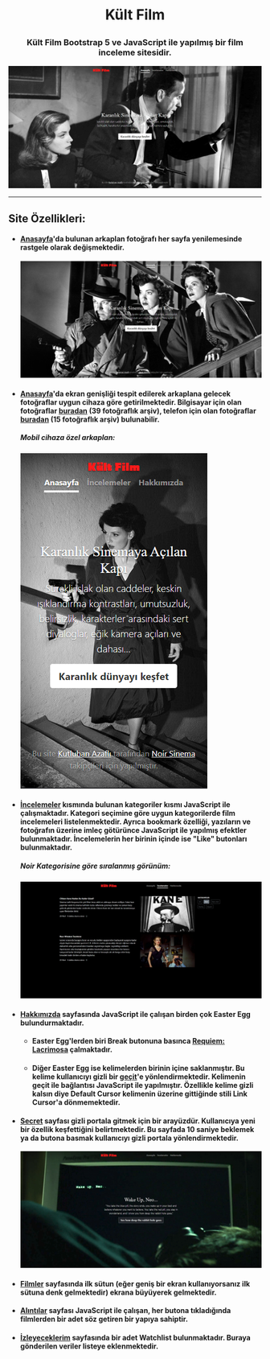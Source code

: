 # <p align=center> Kült Film </p>
### <p align=center> Kült Film Bootstrap 5 ve JavaScript ile yapılmış bir film inceleme sitesidir. </p>

![Homepage](https://raw.githubusercontent.com/kutluhanazafli/KultFilm/main/img/readme/1.png)

---

## Site Özellikleri:
* #### [Anasayfa](https://kutluhanazafli.github.io/KultFilm/index.html)'da bulunan arkaplan fotoğrafı her sayfa yenilemesinde rastgele olarak değişmektedir.
    ![Homepage](https://raw.githubusercontent.com/kutluhanazafli/KultFilm/main/img/readme/2.png)
* #### [Anasayfa](https://kutluhanazafli.github.io/KultFilm/index.html)'da ekran genişliği tespit edilerek arkaplana gelecek fotoğraflar uygun cihaza göre getirilmektedir. Bilgisayar için olan fotoğraflar [buradan](https://github.com/kutluhanazafli/KultFilm/tree/main/img) (39 fotoğraflık arşiv), telefon için olan fotoğraflar [buradan](https://github.com/kutluhanazafli/KultFilm/tree/main/img/mobilecover) (15 fotoğraflık arşiv) bulunabilir.
   ##### Mobil cihaza özel arkaplan:  
    ![Mobil Homepage](https://raw.githubusercontent.com/kutluhanazafli/KultFilm/main/img/readme/3.png)
*  #### [İncelemeler](https://kutluhanazafli.github.io/KultFilm/reviews.html) kısmında bulunan kategoriler kısmı JavaScript ile çalışmaktadır. Kategori seçimine göre uygun kategorilerde film incelemeleri listelenmektedir. Ayrıca bookmark özelliği, yazıların ve fotoğrafın üzerine imleç götürünce JavaScript ile yapılmış efektler bulunmaktadır. İncelemelerin her birinin içinde ise "Like" butonları bulunmaktadır.
    ##### Noir Kategorisine göre sıralanmış görünüm:  
    ![Kategori](https://raw.githubusercontent.com/kutluhanazafli/KultFilm/main/img/readme/4.png)
*   #### [Hakkımızda](https://kutluhanazafli.github.io/KultFilm/about.html) sayfasında JavaScript ile çalışan birden çok Easter Egg bulundurmaktadır.
    *   #### Easter Egg'lerden biri Break butonuna basınca [Requiem: Lacrimosa](https://open.spotify.com/track/0oo0S7irGDedjjQU67YXCR?si=1cf0702a95374e36) çalmaktadır.
    *   #### Diğer Easter Egg ise kelimelerden birinin içine saklanmıştır. Bu kelime kullanıcıyı gizli bir [geçit](https://kutluhanazafli.github.io/KultFilm/secret.html)'e yönlendirmektedir. Kelimenin geçit ile bağlantısı JavaScript ile yapılmıştır. Özellikle kelime gizli kalsın diye Default Cursor kelimenin üzerine gittiğinde stili Link Cursor'a dönmemektedir.
* #### [Secret](https://kutluhanazafli.github.io/KultFilm/secret.html) sayfası gizli portala gitmek için bir arayüzdür. Kullanıcıya yeni bir özellik keşfettiğini belirtmektedir. Bu sayfada 10 saniye beklemek ya da butona basmak kullanıcıyı gizli portala yönlendirmektedir.
    ![Secret](https://raw.githubusercontent.com/kutluhanazafli/KultFilm/main/img/readme/5.png)
* #### [Filmler](https://kutluhanazafli.github.io/KultFilm/movies.html) sayfasında ilk sütun (eğer geniş bir ekran kullanıyorsanız ilk sütuna denk gelmektedir) ekrana büyüyerek gelmektedir.
* #### [Alıntılar](https://kutluhanazafli.github.io/KultFilm/quote.html) sayfası JavaScript ile çalışan, her butona tıkladığında filmlerden bir adet söz getiren bir yapıya sahiptir.
*  #### [İzleyeceklerim](https://kutluhanazafli.github.io/KultFilm/watchlist.html) sayfasında bir adet Watchlist bulunmaktadır. Buraya gönderilen veriler listeye eklenmektedir.